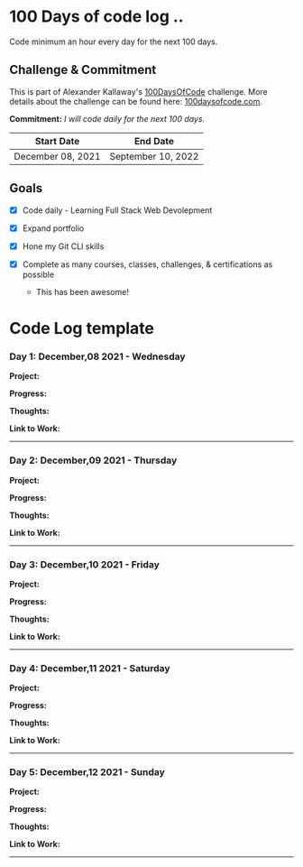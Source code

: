 # 100 Days of code log ..

Code minimum an hour every day for the next 100 days.

## Challenge & Commitment
This is part of Alexander Kallaway's [100DaysOfCode](https://github.com/Kallaway/100-days-of-code "the official repo") challenge. More details about the challenge can be found here: [100daysofcode.com](http://100daysofcode.com/ "100daysofcode.com").

**Commitment:** *I will code daily for the next 100 days.*

|  Start Date   | End Date     |
| ------------- | ------------ |
| December 08, 2021 | September 10, 2022 |

## Goals

- [x] Code daily - Learning Full Stack Web Devolepment
- [x] Expand portfolio
- [x] Hone my Git CLI skills
- [x] Complete as many courses, classes, challenges, & certifications as possible

  - This has been awesome! 

# Code Log template 

### Day 1: December,08 2021 - Wednesday

**Project:**

**Progress:**

**Thoughts:**

**Link to Work:**

---------------------------------------

### Day 2: December,09 2021 - Thursday

**Project:**

**Progress:**

**Thoughts:**

**Link to Work:**

---------------------------------------

### Day 3: December,10 2021 - Friday

**Project:**

**Progress:**

**Thoughts:**

**Link to Work:**

---------------------------------------

### Day 4: December,11 2021 - Saturday 

**Project:**

**Progress:**

**Thoughts:**

**Link to Work:**

---------------------------------------

### Day 5: December,12 2021 - Sunday

**Project:**

**Progress:**

**Thoughts:**

**Link to Work:**

---------------------------------------




